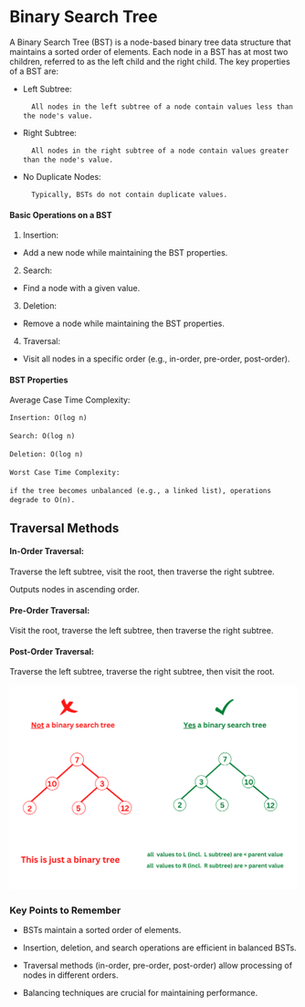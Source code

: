 # Binary Search Tree

A Binary Search Tree (BST) is a node-based binary tree data structure that maintains a sorted order of elements. Each node in a BST has at most two children, referred to as the left child and the right child. The key properties of a BST are:

* Left Subtree:

        All nodes in the left subtree of a node contain values less than the node's value.

* Right Subtree:

        All nodes in the right subtree of a node contain values greater than the node's value.

* No Duplicate Nodes:

        Typically, BSTs do not contain duplicate values.

#### Basic Operations on a BST
1. Insertion:

* Add a new node while maintaining the BST properties.

2. Search:

* Find a node with a given value.

3. Deletion:

* Remove a node while maintaining the BST properties.

4. Traversal:

* Visit all nodes in a specific order (e.g., in-order, pre-order, post-order).

#### BST Properties
Average Case Time Complexity:

    Insertion: O(log n)

    Search: O(log n)

    Deletion: O(log n)

    Worst Case Time Complexity:

    if the tree becomes unbalanced (e.g., a linked list), operations degrade to O(n).

## Traversal Methods
#### In-Order Traversal:

Traverse the left subtree, visit the root, then traverse the right subtree.

Outputs nodes in ascending order.

#### Pre-Order Traversal:

Visit the root, traverse the left subtree, then traverse the right subtree.

#### Post-Order Traversal:

Traverse the left subtree, traverse the right subtree, then visit the root.

![Alt text](binarysearch.png)

### Key Points to Remember
* BSTs maintain a sorted order of elements.

* Insertion, deletion, and search operations are efficient in balanced BSTs.

* Traversal methods (in-order, pre-order, post-order) allow processing of nodes in different orders.

* Balancing techniques are crucial for maintaining performance.


